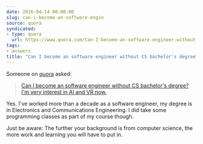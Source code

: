```yaml
---
date: 2016-04-14 00:00:00
slug: can-i-become-an-software-engin
source: quora
syndicated:
- type: quora
  url: https://www.quora.com/Can-I-become-an-software-engineer-without-CS-bachelors-degree-Im-very-interest-in-AI-and-VR-now/answer/Roy-Tang
tags:
- answers
title: "Can I become an software engineer without CS bachelor's degree? I'm very interest in AI and VR now."
---
```


Someone on [quora](https://quora.com) asked:

> [Can I become an software engineer without CS bachelor's degree? I'm very interest in AI and VR now.](https://www.quora.com/Can-I-become-an-software-engineer-without-CS-bachelors-degree-Im-very-interest-in-AI-and-VR-now/answer/Roy-Tang)


Yes. I've worked more than a decade as a software engineer, my degree is in Electronics and Communications Engineering. I did take some programming classes as part of my course though.

Just be aware: The further your background is from computer science, the more work and learning you will have to put in.